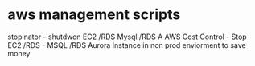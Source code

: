 # aws management scripts
stopinator - shutdwon EC2 /RDS Mysql /RDS A
AWS Cost Control - Stop EC2 /RDS - MSQL /RDS Aurora Instance in non prod enviorment to save money



